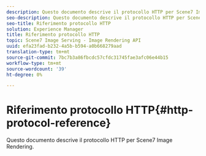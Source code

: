 ```yaml
---
description: Questo documento descrive il protocollo HTTP per Scene7 Image Rendering.
seo-description: Questo documento descrive il protocollo HTTP per Scene7 Image Rendering.
seo-title: Riferimento protocollo HTTP
solution: Experience Manager
title: Riferimento protocollo HTTP
topic: Scene7 Image Serving - Image Rendering API
uuid: efa23fad-b232-4a5b-b594-a0b668279aad
translation-type: tm+mt
source-git-commit: 7bc7b3a86fbcdc57cfdc31745fae3afc06e44b15
workflow-type: tm+mt
source-wordcount: '39'
ht-degree: 0%

---
```



# Riferimento protocollo HTTP{#http-protocol-reference}

Questo documento descrive il protocollo HTTP per Scene7 Image Rendering.

